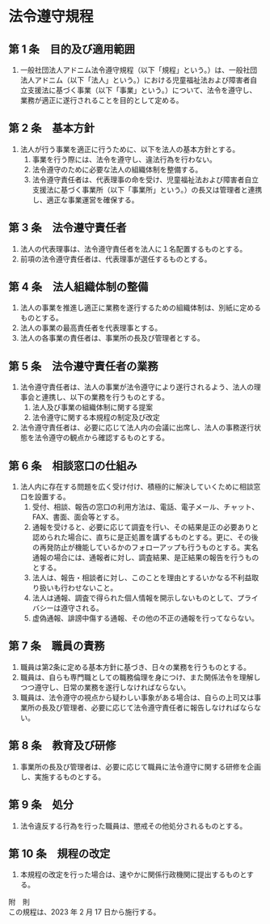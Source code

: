 # 法令遵守規程

## 第 1 条　目的及び適用範囲

1. 一般社団法人アドニム法令遵守規程（以下「規程」という。）は、一般社団法人アドニム（以下「法人」という。）における児童福祉法および障害者自立支援法に基づく事業（以下「事業」という。）について、法令を遵守し、業務が適正に遂行されることを目的として定める。

## 第 2 条　基本方針

1. 法人が行う事業を適正に行うために、以下を法人の基本方針とする。
   1. 事業を行う際には、法令を遵守し、違法行為を行わない。
   2. 法令遵守のために必要な法人の組織体制を整備する。
   3. 法令遵守責任者は、代表理事の命を受け、児童福祉法および障害者自立支援法に基づく事業所（以下「事業所」という。）の長又は管理者と連携し、適正な事業運営を確保する。

## 第 3 条　法令遵守責任者

1. 法人の代表理事は、法令遵守責任者を法人に１名配置するものとする。
2. 前項の法令遵守責任者は、代表理事が選任するものとする。

## 第 4 条　法人組織体制の整備

1. 法人の事業を推進し適正に業務を遂行するための組織体制は、別紙に定めるものとする。
2. 法人の事業の最高責任者を代表理事とする。
3. 法人の各事業の責任者は、事業所の長及び管理者とする。

## 第 5 条　法令遵守責任者の業務

1. 法令遵守責任者は、法人の事業が法令遵守により遂行されるよう、法人の理事会と連携し、以下の業務を行うものとする。
   1. 法人及び事業の組織体制に関する提案
   2. 法令遵守に関する本規程の制定及び改定
2. 法令遵守責任者は、必要に応じて法人内の会議に出席し、法人の事務遂行状態を法令遵守の観点から確認するものとする。

## 第 6 条　相談窓口の仕組み

1. 法人内に存在する問題を広く受け付け、積極的に解決していくために相談窓口を設置する。
   1. 受付、相談、報告の窓口の利用方法は、電話、電子メール、チャット、FAX、書面、面会等とする。
   2. 通報を受けると、必要に応じて調査を行い、その結果是正の必要ありと認められた場合に、直ちに是正処置を講ずるものとする。更に、その後の再発防止が機能しているかのフォローアップも行うものとする。実名通報の場合には、通報者に対し、調査結果、是正結果の報告を行うものとする。
   3. 法人は、報告・相談者に対し、このことを理由とするいかなる不利益取り扱いも行わせないこと。
   4. 法人は通報、調査で得られた個人情報を開示しないものとして、プライバシーは遵守される。
   5. 虚偽通報、誹謗中傷する通報、その他の不正の通報を行ってならない。

## 第 7 条　職員の責務

1. 職員は第2条に定める基本方針に基づき、日々の業務を行うものとする。
2. 職員は、自らも専門職としての職務倫理を身につけ、また関係法令を理解しつつ遵守し、日常の業務を遂行しなければならない。
3. 職員は、法令遵守の視点から疑わしい事象がある場合は、自らの上司又は事業所の長及び管理者、必要に応じて法令遵守責任者に報告しなければならない。

## 第 8 条　教育及び研修

1. 事業所の長及び管理者は、必要に応じて職員に法令遵守に関する研修を企画し、実施するものとする。

## 第 9 条　処分

1. 法令違反する行為を行った職員は、懲戒その他処分されるものとする。

## 第 10 条　規程の改定

1. 本規程の改定を行った場合は、速やかに関係行政機関に提出するものとする。

附　則  
この規程は、2023 年 2 月 17 日から施行する。
